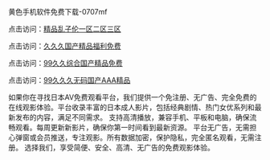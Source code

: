 黄色手机软件免费下载-0707mf

点击访问：<a href="https://rtj-3zo.pages.dev/">精品乱子伦一区二区三区</a>

点击访问：<a href="https://vassv.pages.dev/">久久久国产精品福利免费</a>

点击访问：<a href="https://gsd-agv.pages.dev/">99久久综合国产精品免费</a>

点击访问：<a href="https://gda-c7m.pages.dev/">99久久久无码国产AAA精品</a>

如果你在寻找日本AV免费观看平台，我们提供一个免注册、无广告、完全免费的在线观影体验。平台收录丰富的日本成人影片，包括经典剧情、热门女优系列和最新发布的内容，满足不同需求。
支持高清播放，兼容手机、平板和电脑，确保流畅观看。每周更新新影片，确保你第一时间看到最新资源。
平台无广告，无需担心弹窗或会员推送，专注观影。所有数据加密，保护隐私，完全匿名观看，无需注册。
选择我们，享受简便、安全、高清、无广告的免费观影体验。

<span style="display:none;">[Canonical link](）</span>


